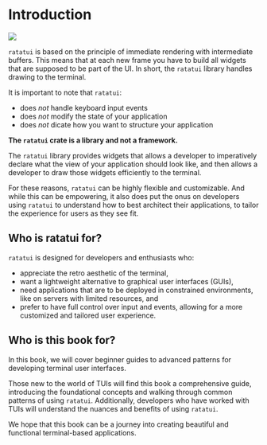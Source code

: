 # Introduction

![](https://user-images.githubusercontent.com/24392180/244943746-93ab0e38-93e0-4ae0-a31b-91ae6c393185.gif)

`ratatui` is based on the principle of immediate rendering with intermediate buffers. This means
that at each new frame you have to build all widgets that are supposed to be part of the UI. In
short, the `ratatui` library handles drawing to the terminal.

It is important to note that `ratatui`:

- does _not_ handle keyboard input events
- does _not_ modify the state of your application
- does _not_ dicate how you want to structure your application

**The `ratatui` crate is a library and not a framework.**

The `ratatui` library provides widgets that allows a developer to imperatively declare what the view
of your application should look like, and then allows a developer to draw those widgets efficiently
to the terminal.

For these reasons, `ratatui` can be highly flexible and customizable. And while this can be
empowering, it also does put the onus on developers using `ratatui` to understand how to best
architect their applications, to tailor the experience for users as they see fit.

## Who is ratatui for?

`ratatui` is designed for developers and enthusiasts who:

- appreciate the retro aesthetic of the terminal,
- want a lightweight alternative to graphical user interfaces (GUIs),
- need applications that are to be deployed in constrained environments, like on servers with
  limited resources, and
- prefer to have full control over input and events, allowing for a more customized and tailored
  user experience.

## Who is this book for?

In this book, we will cover beginner guides to advanced patterns for developing terminal user
interfaces.

Those new to the world of TUIs will find this book a comprehensive guide, introducing the
foundational concepts and walking through common patterns of using `ratatui`. Additionally,
developers who have worked with TUIs will understand the nuances and benefits of using `ratatui`.

We hope that this book can be a journey into creating beautiful and functional terminal-based
applications.
